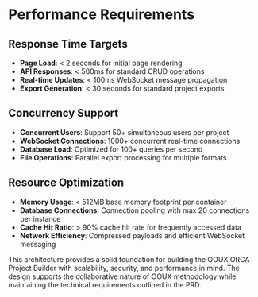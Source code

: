 # Performance Requirements

## Response Time Targets
- **Page Load**: < 2 seconds for initial page rendering
- **API Responses**: < 500ms for standard CRUD operations
- **Real-time Updates**: < 100ms WebSocket message propagation
- **Export Generation**: < 30 seconds for standard project exports

## Concurrency Support
- **Concurrent Users**: Support 50+ simultaneous users per project
- **WebSocket Connections**: 1000+ concurrent real-time connections
- **Database Load**: Optimized for 100+ queries per second
- **File Operations**: Parallel export processing for multiple formats

## Resource Optimization
- **Memory Usage**: < 512MB base memory footprint per container
- **Database Connections**: Connection pooling with max 20 connections per instance
- **Cache Hit Ratio**: > 90% cache hit rate for frequently accessed data
- **Network Efficiency**: Compressed payloads and efficient WebSocket messaging

This architecture provides a solid foundation for building the OOUX ORCA Project Builder with scalability, security, and performance in mind. The design supports the collaborative nature of OOUX methodology while maintaining the technical requirements outlined in the PRD.
